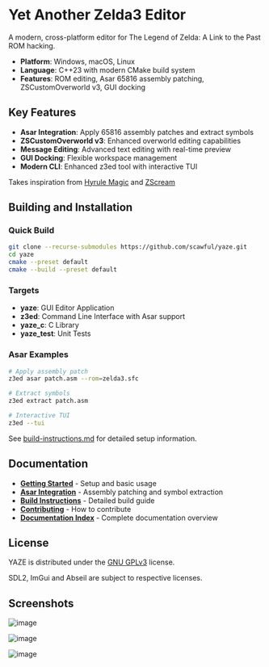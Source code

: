 # Yet Another Zelda3 Editor

A modern, cross-platform editor for The Legend of Zelda: A Link to the Past ROM hacking.

- **Platform**: Windows, macOS, Linux
- **Language**: C++23 with modern CMake build system
- **Features**: ROM editing, Asar 65816 assembly patching, ZSCustomOverworld v3, GUI docking

## Key Features

- **Asar Integration**: Apply 65816 assembly patches and extract symbols
- **ZSCustomOverworld v3**: Enhanced overworld editing capabilities
- **Message Editing**: Advanced text editing with real-time preview  
- **GUI Docking**: Flexible workspace management
- **Modern CLI**: Enhanced z3ed tool with interactive TUI

Takes inspiration from [Hyrule Magic](https://www.romhacking.net/utilities/200/) and [ZScream](https://github.com/Zarby89/ZScreamDungeon)

## Building and Installation

### Quick Build
```bash
git clone --recurse-submodules https://github.com/scawful/yaze.git 
cd yaze
cmake --preset default
cmake --build --preset default
```

### Targets
- **yaze**: GUI Editor Application
- **z3ed**: Command Line Interface with Asar support
- **yaze_c**: C Library
- **yaze_test**: Unit Tests

### Asar Examples
```bash
# Apply assembly patch
z3ed asar patch.asm --rom=zelda3.sfc

# Extract symbols  
z3ed extract patch.asm

# Interactive TUI
z3ed --tui
```

See [build-instructions.md](docs/build-instructions.md) for detailed setup information.

## Documentation

- **[Getting Started](docs/getting-started.md)** - Setup and basic usage
- **[Asar Integration](docs/asar-integration.md)** - Assembly patching and symbol extraction
- **[Build Instructions](docs/build-instructions.md)** - Detailed build guide
- **[Contributing](docs/contributing.md)** - How to contribute
- **[Documentation Index](docs/index.md)** - Complete documentation overview

License
--------
YAZE is distributed under the [GNU GPLv3](https://www.gnu.org/licenses/gpl-3.0.txt) license.

SDL2, ImGui and Abseil are subject to respective licenses.

Screenshots
--------
![image](https://github.com/scawful/yaze/assets/47263509/8b62b142-1de4-4ca4-8c49-d50c08ba4c8e)

![image](https://github.com/scawful/yaze/assets/47263509/d8f0039d-d2e4-47d7-b420-554b20ac626f)

![image](https://github.com/scawful/yaze/assets/47263509/34b36666-cbea-420b-af90-626099470ae4)


